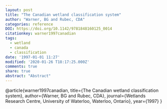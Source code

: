 ```yaml
---
layout: post
title: "The Canadian wetland classification system"
author: "Warner, BG and Rubec, CDA"
categories: reference
DOI: https://doi.org/10.1142/9781848160125_0014
citationkey: warner1997canadian
tags:
  - wetland
  - canada
  - classification
date: '1997-01-01 11:27'
modified: '2020-01-26 T18:17:25.000Z'
comments: true
share: true
abstract: "Abstract"
---
```

@article{warner1997canadian,
  title={The Canadian wetland classification system},
  author={Warner, BG and Rubec, CDA},
  journal={Wetlands Research Centre, University of Waterloo, Waterloo, Ontario},
  year={1997}
}
